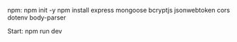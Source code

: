 npm: 
  npm init -y
  npm install express mongoose bcryptjs jsonwebtoken cors dotenv body-parser

Start: npm run dev
